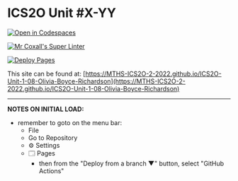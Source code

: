# ICS2O Unit #X-YY

[![Open in Codespaces](https://classroom.github.com/assets/launch-codespace-f4981d0f882b2a3f0472912d15f9806d57e124e0fc890972558857b51b24a6f9.svg)](https://classroom.github.com/open-in-codespaces?assignment_repo_id=10317491)

[![Mr Coxall's Super Linter](https://github.com/MTHS-ICS2O-2-2022/ICS2O-Unit-1-08-Olivia-Boyce-Richardson/workflows/Mr%20Coxall's%20Super%20Linter/badge.svg)](https://github.com/MTHS-ICS2O-2-2022/ICS2O-Unit-1-08-Olivia-Boyce-Richardson/actions)

[![Deploy Pages](https://github.com/MTHS-ICS2O-2-2022/ICS2O-Unit-1-08-Olivia-Boyce-Richardson/workflows/Deploy%20Pages/badge.svg)](https://github.com/MTHS-ICS2O-2-2022/ICS2O-Unit-1-08-Olivia-Boyce-Richardson/actions)

This site can be found at: [https://MTHS-ICS2O-2-2022.github.io/ICS2O-Unit-1-08-Olivia-Boyce-Richardson](https://MTHS-ICS2O-2-2022.github.io/ICS2O-Unit-1-08-Olivia-Boyce-Richardson)

---

**NOTES ON INITIAL LOAD:**
- remember to goto on the menu bar:
  - File
  - Go to Repository
  - ⚙ Settings
  - 🗔 Pages
    - then from the "Deploy from a branch ▼" button, select "GitHub Actions"
